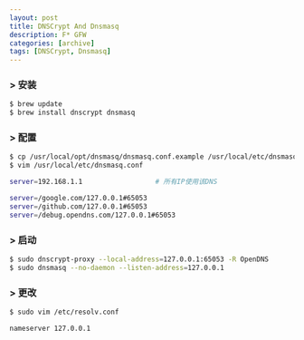 ```yaml
---
layout: post
title: DNSCrypt And Dnsmasq
description: F* GFW
categories: [archive]
tags: [DNSCrypt, Dnsmasq]
---
```


### > 安装

```bash
$ brew update
$ brew install dnscrypt dnsmasq
```

### > 配置

```bash
$ cp /usr/local/opt/dnsmasq/dnsmasq.conf.example /usr/local/etc/dnsmasq.conf
$ vim /usr/local/etc/dnsmasq.conf
```

```bash
server=192.168.1.1                  # 所有IP使用该DNS

server=/google.com/127.0.0.1#65053
server=/github.com/127.0.0.1#65053
server=/debug.opendns.com/127.0.0.1#65053
```

### > 启动

```bash
$ sudo dnscrypt-proxy --local-address=127.0.0.1:65053 -R OpenDNS
$ sudo dnsmasq --no-daemon --listen-address=127.0.0.1
```

### > 更改

```bash
$ sudo vim /etc/resolv.conf
```

```bash
nameserver 127.0.0.1
```
